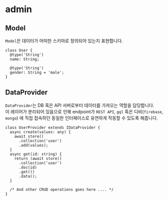 # admin
 

Model
----
`Model`은 데이터가 어떠한 스키마로 정의되어 있는지 표현합니다.

```tsx
class User {
  @type('String')
  name: String;
  
  @type('String')
  gender: String = 'male';
}
```
 
DataProvider
----
`DataProvider`는 DB 혹은 API 서버로부터 데이터를 가져오는 역할을 담당합니다.<br />
이 레이어가 분리되어 있음으로 인해 endpoint가 `REST API`, `gql` 혹은 디비(`firebase`, `mongo`) 에 직접 접속하던 동일한 인터페이스로 유연하게 작동할 수 있도록 해줍니다.

```tsx
class UserProvider extends IDataProvider {
  async create(values: any) {
    await store()
      .collection('user')
      .add(values);
  }
  async get(id: string) {
    return (await store()
      .collection('user')
      .doc(id)
      .get())
      .data();
  }
  
  /* And other CRUD operations goes here .... */
}
```
